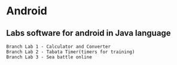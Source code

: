 # Android
## Labs software for android in Java language
```
Branch Lab 1 - Calculator and Converter
Branch Lab 2 - Tabata Timer(timers for training)
Branch Lab 3 - Sea battle online
```
